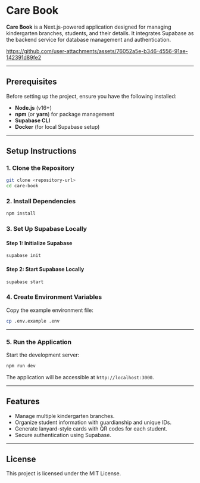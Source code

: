 # Care Book

**Care Book** is a Next.js-powered application designed for managing kindergarten branches, students, and their details. It integrates Supabase as the backend service for database management and authentication.



https://github.com/user-attachments/assets/76052a5e-b346-4556-91ae-142391d89fe2



---

## Prerequisites

Before setting up the project, ensure you have the following installed:

- **Node.js** (v16+)
- **npm** (or **yarn**) for package management
- **Supabase CLI**
- **Docker** (for local Supabase setup)

---

## Setup Instructions

### 1. Clone the Repository

```bash
git clone <repository-url>
cd care-book
```

### 2. Install Dependencies

```bash
npm install
```

### 3. Set Up Supabase Locally

#### Step 1: Initialize Supabase

```bash
supabase init
```

#### Step 2: Start Supabase Locally

```bash
supabase start
```

### 4. Create Environment Variables

Copy the example environment file:

```bash
cp .env.example .env
```

---

### 5. Run the Application

Start the development server:

```bash
npm run dev
```

The application will be accessible at `http://localhost:3000`.

---

## Features

- Manage multiple kindergarten branches.
- Organize student information with guardianship and unique IDs.
- Generate lanyard-style cards with QR codes for each student.
- Secure authentication using Supabase.

---

## License

This project is licensed under the MIT License.

